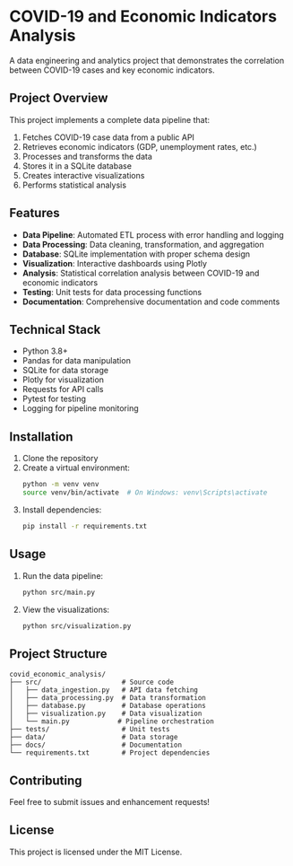 # COVID-19 and Economic Indicators Analysis

A data engineering and analytics project that demonstrates the correlation between COVID-19 cases and key economic indicators.

## Project Overview

This project implements a complete data pipeline that:
1. Fetches COVID-19 case data from a public API
2. Retrieves economic indicators (GDP, unemployment rates, etc.)
3. Processes and transforms the data
4. Stores it in a SQLite database
5. Creates interactive visualizations
6. Performs statistical analysis

## Features

- **Data Pipeline**: Automated ETL process with error handling and logging
- **Data Processing**: Data cleaning, transformation, and aggregation
- **Database**: SQLite implementation with proper schema design
- **Visualization**: Interactive dashboards using Plotly
- **Analysis**: Statistical correlation analysis between COVID-19 and economic indicators
- **Testing**: Unit tests for data processing functions
- **Documentation**: Comprehensive documentation and code comments

## Technical Stack

- Python 3.8+
- Pandas for data manipulation
- SQLite for data storage
- Plotly for visualization
- Requests for API calls
- Pytest for testing
- Logging for pipeline monitoring

## Installation

1. Clone the repository
2. Create a virtual environment:
   ```bash
   python -m venv venv
   source venv/bin/activate  # On Windows: venv\Scripts\activate
   ```
3. Install dependencies:
   ```bash
   pip install -r requirements.txt
   ```

## Usage

1. Run the data pipeline:
   ```bash
   python src/main.py
   ```
2. View the visualizations:
   ```bash
   python src/visualization.py
   ```

## Project Structure

```
covid_economic_analysis/
├── src/                    # Source code
│   ├── data_ingestion.py   # API data fetching
│   ├── data_processing.py  # Data transformation
│   ├── database.py         # Database operations
│   ├── visualization.py    # Data visualization
│   └── main.py            # Pipeline orchestration
├── tests/                  # Unit tests
├── data/                   # Data storage
├── docs/                   # Documentation
└── requirements.txt        # Project dependencies
```

## Contributing

Feel free to submit issues and enhancement requests!

## License

This project is licensed under the MIT License.
